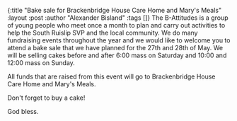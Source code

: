 {:title "Bake sale for Brackenbridge House Care Home and Mary's Meals"
 :layout :post
 :author "Alexander Bisland"
 :tags []}
The B-Attitudes is a group of young people who meet once a month to plan and carry out activities to help the South Ruislip SVP and the local community. We do many fundraising events throughout the year and we would like to welcome you to attend a bake sale that we have planned for the 27th and 28th of May. We will be selling cakes before and after 6:00 mass on Saturday and 10:00 and 12:00 mass on Sunday.

All funds that are raised from this event will go to Brackenbridge House Care Home and Mary's Meals.

Don't forget to buy a cake!

God bless.
